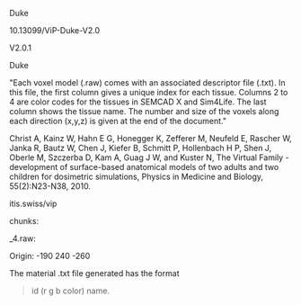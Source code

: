 Duke

10.13099/ViP-Duke-V2.0  

V2.0.1


Duke







"Each voxel model (.raw) comes with an associated descriptor file (.txt). In this file, the first column gives a unique index for each tissue. Columns 2 to 4 are color codes for the tissues in SEMCAD X and Sim4Life. The last column shows the tissue name. The number and size of the voxels along each direction (x,y,z) is given at the end of the document."



Christ A, Kainz W, Hahn E G, Honegger K, Zefferer M, Neufeld E, Rascher W, Janka R, Bautz W, Chen J, Kiefer B, Schmitt P, Hollenbach H P, Shen J, Oberle M, Szczerba D, Kam A, Guag J W, and Kuster N, The Virtual Family - development of surface-based anatomical models of two adults and two children for dosimetric simulations, Physics in Medicine and Biology, 55(2):N23-N38, 2010.

itis.swiss/vip



chunks:

_4.raw:

Origin:
-190
240
-260



The material .txt file generated has the format

> id (r g b color) name.
